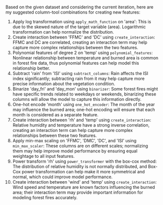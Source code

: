  Based on the given dataset and considering the current iteration, here are my suggested column-tool combinations for creating new features:

1. Apply log transformation using `apply_math_function` on 'area': This is due to the skewed nature of the target variable (area). Logarithmic transformation can help normalize the distribution.
2. Create interaction between 'FFMC' and 'DC' using `create_interaction`: FFMC and DC are correlated, creating an interaction term may help capture more complex relationships between the two features.
3. Polynomial features of degree 2 on 'temp' using `polynomial_features`: Nonlinear relationship between temperature and burned area is common in forest fire data, thus polynomial features can help model this relationship better.
4. Subtract 'rain' from 'ISI' using `subtract_columns`: Rain affects the ISI index significantly; subtracting rain from it may help capture more precise information about the vegetation condition.
5. Binarize 'day_fri' and 'day_mon' using `binarizer`: Some forest fires might have specific trends related to weekdays or weekends, binarizing these columns will allow the model to capture this information directly.
6. One-hot encode 'month' using `one_hot_encoder`: The month of the year may influence the burned area; one-hot encoding will ensure that each month is considered as a separate feature.
7. Create interaction between 'rh' and 'temp' using `create_interaction`: Relative humidity and temperature have a strong inverse correlation, creating an interaction term can help capture more complex relationships between these two features.
8. Apply min-max scaling on 'FFMC', 'DMC', 'DC', and 'ISI' using `min_max_scaler`: These columns are on different scales; normalizing them may help improve model performance by ensuring equal weightage to all input features.
9. Power transform 'rh' using `power_transformer` with the box-cox method: The distribution of relative humidity is not normally distributed, and Box-Cox power transformation can help make it more symmetrical and normal, which could improve model performance.
10. Create interaction between 'wind' and 'temp' using `create_interaction`: Wind speed and temperature are known factors influencing the burned area; their interaction term may provide important information for modeling forest fires accurately.